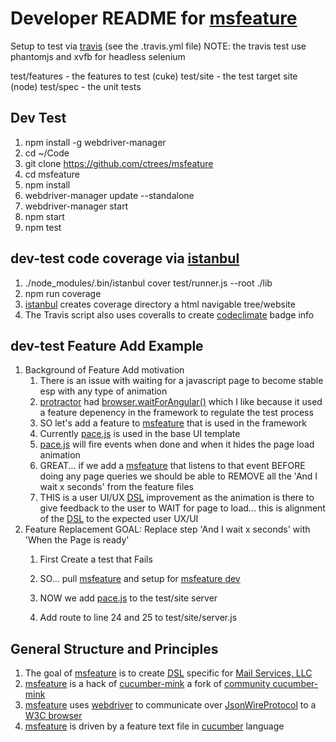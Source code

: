 # Developer README for [msfeature]
Setup to test via [travis] (see the .travis.yml file)
NOTE: the travis test use phantomjs and xvfb for headless selenium

test/features - the features to test (cuke) 
test/site - the test target site (node)
test/spec - the unit tests

## Dev Test
1. npm install -g webdriver-manager
1. cd ~/Code
1. git clone https://github.com/ctrees/msfeature
1. cd msfeature
1. npm install
1. webdriver-manager update --standalone
1. webdriver-manager start
1. npm start
1. npm test

## dev-test code coverage via [istanbul]
1. ./node_modules/.bin/istanbul cover test/runner.js --root ./lib
1. npm run coverage
1. [istanbul] creates coverage directory a html navigable tree/website
1. The Travis script also uses coveralls to create [codeclimate] badge info

## dev-test Feature Add Example
1. Background of Feature Add motivation
    1. There is an issue with waiting for a javascript page to become stable esp with any type of animation
    1. [protractor] had [browser.waitForAngular()] which I like because it used a feature depenency in the framework to regulate the test process
    1. SO let's add a feature to [msfeature] that is used in the framework
    1. Currently [pace.js] is used in the base UI template
    1. [pace.js] will fire events when done and when it hides the page load animation
    1. GREAT... if we add a [msfeature] that listens to that event BEFORE doing any page queries we should be able to REMOVE all the 'And I wait x seconds' from the feature files
    1. THIS is a user UI/UX [DSL] improvement as the animation is there to give feedback to the user to WAIT for page to load... this is alignment of the [DSL] to the expected user UX/UI
1. Feature Replacement GOAL: Replace step 'And I wait x seconds' with 'When the Page is ready'
    1. First Create a test that Fails
    1. SO... pull [msfeature] and setup for [msfeature dev](#dev-test) 
        
    1. NOW we add [pace.js] to the test/site server
    1. Add route to line 24 and 25 to test/site/server.js

## General Structure and Principles
1. The goal of [msfeature] is to create [DSL] specific for [Mail Services, LLC]
1. [msfeature] is a hack of [cucumber-mink] a fork of [community cucumber-mink] 
1. [msfeature] uses [webdriver] to communicate over [JsonWireProtocol] to a [W3C browser]
1. [msfeature] is driven by a feature text file in [cucumber] language

[msfeature]: https://github.com/ctrees/msfeature
[msfeature dev]: https://github.com/ctrees/msfeature/blob/master/READMEdev.md
[DSL]: https://en.wikipedia.org/wiki/Domain-specific_language
[Mail Services, LLC]: https://www.mailserviceslc.com/
[istanbul]: http://gotwarlost.github.io/istanbul/
[codeclimate]: https://codeclimate.com/
[travis]: https://travis-ci.org/
[cucumber-mink]: https://github.com/ctrees/cucumber-mink
[community cucumber-mink]: https://github.com/Adezandee/cucumber-mink
[webdriver]: http://webdriver.io/api.html
[JsonWireProtocol]: https://github.com/SeleniumHQ/selenium/wiki/JsonWireProtocol
[W3C browser]: https://w3c.github.io/webdriver/webdriver-spec.html
[cucumber]: https://cucumber.io/
[protractor]: https://github.com/angular/protractor
[browser.waitForAngular()]: https://github.com/angular/protractor/blob/9144494a28dac5a0409de4c5384e933f2d2f8156/spec/plugins/specs/browser_get_wait_spec.js
[pace.js]: https://github.com/HubSpot/pace